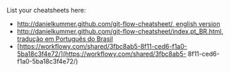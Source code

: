 List your cheatsheets here:

*  [http://danielkummer.github.com/git-flow-cheatsheet/, english version](http://danielkummer.github.com/git-flow-cheatsheet/)
*  [http://danielkummer.github.com/git-flow-cheatsheet/index.pt_BR.html, tradução em Português do Brasil](http://danielkummer.github.com/git-flow-cheatsheet/index.pt_BR.html)
*  [https://workflowy.com/shared/3fbc8ab5-8f11-ced6-f1a0-5ba18c3f4e72/](https://workflowy.com/shared/3fbc8ab5-
8f11-ced6-f1a0-5ba18c3f4e72/)
